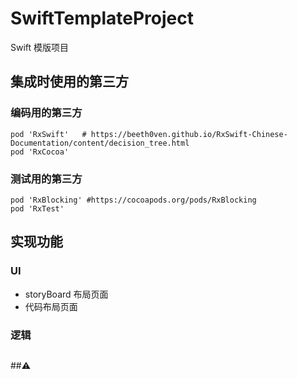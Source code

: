 # SwiftTemplateProject
Swift 模版项目


## 集成时使用的第三方
### 编码用的第三方
```
pod 'RxSwift'   # https://beeth0ven.github.io/RxSwift-Chinese-Documentation/content/decision_tree.html
pod 'RxCocoa'

```
### 测试用的第三方
```
pod 'RxBlocking' #https://cocoapods.org/pods/RxBlocking
pod 'RxTest'

```



## 实现功能

### UI
* storyBoard 布局页面
* 代码布局页面


### 逻辑


## 




##⚠️ 
